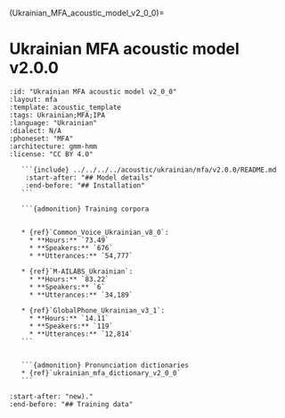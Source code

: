
(Ukrainian_MFA_acoustic_model_v2_0_0)=
# Ukrainian MFA acoustic model v2.0.0

``````{acoustic} Ukrainian MFA acoustic model v2.0.0
:id: "Ukrainian MFA acoustic model v2_0_0"
:layout: mfa
:template: acoustic_template
:tags: Ukrainian;MFA;IPA
:language: "Ukrainian"
:dialect: N/A
:phoneset: "MFA"
:architecture: gmm-hmm
:license: "CC BY 4.0"

   ```{include} ../../../../acoustic/ukrainian/mfa/v2.0.0/README.md
    :start-after: "## Model details"
    :end-before: "## Installation"
   ```

   ```{admonition} Training corpora


   * {ref}`Common_Voice_Ukrainian_v8_0`:
     * **Hours:** `73.49`
     * **Speakers:** `676`
     * **Utterances:** `54,777`

   * {ref}`M-AILABS_Ukrainian`:
     * **Hours:** `83.22`
     * **Speakers:** `6`
     * **Utterances:** `34,189`

   * {ref}`GlobalPhone_Ukrainian_v3_1`:
     * **Hours:** `14.11`
     * **Speakers:** `119`
     * **Utterances:** `12,814`
   ```


   ```{admonition} Pronunciation dictionaries
   * {ref}`ukrainian_mfa_dictionary_v2_0_0`
   ```
``````

```{include} ../../../../acoustic/ukrainian/mfa/v2.0.0/README.md
:start-after: "new)."
:end-before: "## Training data"
```
